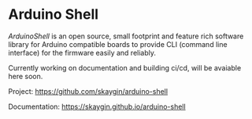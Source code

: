 # Arduino Shell

_ArduinoShell_ is an open source, small footprint and feature rich software library for Arduino compatible boards to provide CLI (command line interface) for the firmware easily and reliably.

Currently working on documentation and building ci/cd, will be avaiable here soon.

Project: https://github.com/skaygin/arduino-shell

Documentation: https://skaygin.github.io/arduino-shell
